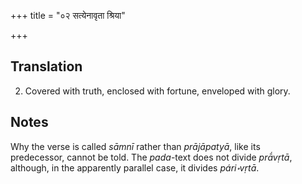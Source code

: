 +++
title = "०२ सत्येनावृता श्रिया"

+++
## Translation
2. Covered with truth, enclosed with fortune, enveloped with glory.

## Notes
Why the verse is called *sāmnī* rather than *prājāpatyā*, like its  
predecessor, cannot be told. The *pada*-text does not divide *prā́vṛtā*,  
although, in the apparently parallel case, it divides *pári॰vṛtā*.
